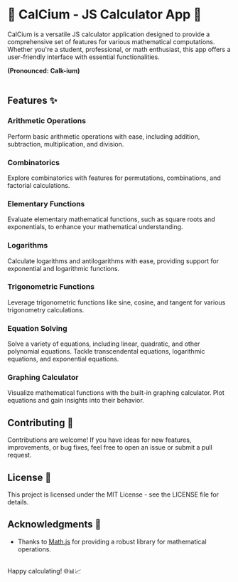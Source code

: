 🧮 CalCium - JS Calculator App 🚀
============================================

CalCium is a versatile JS calculator application designed to provide a comprehensive set of features for various mathematical computations. Whether you're a student, professional, or math enthusiast, this app offers a user-friendly interface with essential functionalities.

**(Pronounced: Calk-ium)**
<br><br>

Features ✨
----------

### Arithmetic Operations

Perform basic arithmetic operations with ease, including addition, subtraction, multiplication, and division.

### Combinatorics

Explore combinatorics with features for permutations, combinations, and factorial calculations.

### Elementary Functions

Evaluate elementary mathematical functions, such as square roots and exponentials, to enhance your mathematical understanding.

### Logarithms

Calculate logarithms and antilogarithms with ease, providing support for exponential and logarithmic functions.

### Trigonometric Functions

Leverage trigonometric functions like sine, cosine, and tangent for various trigonometry calculations.

### Equation Solving

Solve a variety of equations, including linear, quadratic, and other polynomial equations. Tackle transcendental equations, logarithmic equations, and exponential equations.

### Graphing Calculator

Visualize mathematical functions with the built-in graphing calculator. Plot equations and gain insights into their behavior.


Contributing 🤝
---------------

Contributions are welcome! If you have ideas for new features, improvements, or bug fixes, feel free to open an issue or submit a pull request.

License 📝
----------

This project is licensed under the MIT License - see the LICENSE file for details.

Acknowledgments 🙌
------------------

-   Thanks to [Math.js](https://mathjs.org/) for providing a robust library for mathematical operations.
<br><br>

Happy calculating! 🌐📊📈

